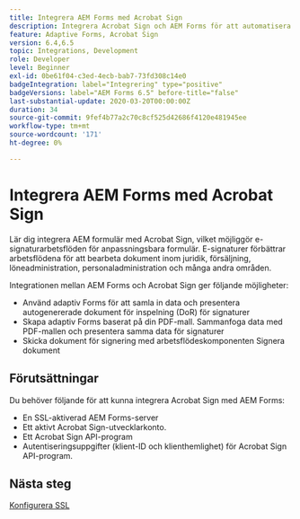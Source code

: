 ```yaml
---
title: Integrera AEM Forms med Acrobat Sign
description: Integrera Acrobat Sign och AEM Forms för att automatisera komplexa transaktioner och inkludera juridiskt bindande e-signaturer som en del av en smidig digital upplevelse.
feature: Adaptive Forms, Acrobat Sign
version: 6.4,6.5
topic: Integrations, Development
role: Developer
level: Beginner
exl-id: 0be61f04-c3ed-4ecb-bab7-73fd308c14e0
badgeIntegration: label="Integrering" type="positive"
badgeVersions: label="AEM Forms 6.5" before-title="false"
last-substantial-update: 2020-03-20T00:00:00Z
duration: 34
source-git-commit: 9fef4b77a2c70c8cf525d42686f4120e481945ee
workflow-type: tm+mt
source-wordcount: '171'
ht-degree: 0%

---
```


# Integrera AEM Forms med Acrobat Sign

Lär dig integrera AEM formulär med Acrobat Sign, vilket möjliggör e-signaturarbetsflöden för anpassningsbara formulär. E-signaturer förbättrar arbetsflödena för att bearbeta dokument inom juridik, försäljning, löneadministration, personaladministration och många andra områden.

Integrationen mellan AEM Forms och Acrobat Sign ger följande möjligheter:

* Använd adaptiv Forms för att samla in data och presentera autogenererade dokument för inspelning (DoR) för signaturer
* Skapa adaptiv Forms baserat på din PDF-mall. Sammanfoga data med PDF-mallen och presentera samma data för signaturer
* Skicka dokument för signering med arbetsflödeskomponenten Signera dokument

## Förutsättningar

Du behöver följande för att kunna integrera Acrobat Sign med AEM Forms:

* En SSL-aktiverad AEM Forms-server
* Ett aktivt Acrobat Sign-utvecklarkonto.
* Ett Acrobat Sign API-program
* Autentiseringsuppgifter (klient-ID och klienthemlighet) för Acrobat Sign API-program.

## Nästa steg

[Konfigurera SSL](./set-up-ssl.md)
